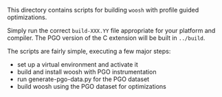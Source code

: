 This directory contains scripts for building `woosh` with profile guided
optimizations.

Simply run the correct `build-XXX.YY` file appropriate for your platform and
compiler. The PGO version of the C extension will be built in `../build`.

The scripts are fairly simple, executing a few major steps:
- set up a virtual environment and activate it
- build and install woosh with PGO instrumentation
- run generate-pgo-data.py for the PGO dataset
- build woosh using the PGO dataset for optimizations
